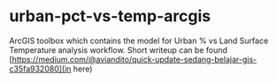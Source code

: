 # urban-pct-vs-temp-arcgis
ArcGIS toolbox which contains the model for Urban % vs Land Surface Temperature analysis workflow. Short writeup can be found [https://medium.com/@aviandito/quick-update-sedang-belajar-gis-c35fa932080](in here)
